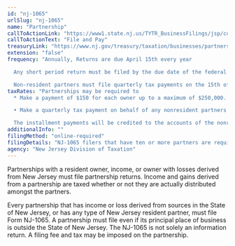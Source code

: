 ```yaml
---
id: "nj-1065"
urlSlug: "nj-1065"
name: "Partnership"
callToActionLink: "https://www1.state.nj.us/TYTR_BusinessFilings/jsp/common/Login.jsp?taxcode=43"
callToActionText: "File and Pay"
treasuryLink: "https://www.nj.gov/treasury/taxation/businesses/partnerships/index.shtml"
extension: "false"
frequency: "Annually, Returns are due April 15th every year

  Any short period return must be filed by the due date of the federal Form 1065. The partnership should use the most current form available from the Division of Taxation.

  Non-resident partners must file quarterly tax payments on the 15th of the 4th, 6th and 9th month of the tax year."
taxRates: "Partnerships may be required to
  * Make a payment of $150 for each owner up to a maximum of $250,000. The State also requires a 50% installment payment, unless it is the partnership’s final year of operation;

  • Make a quarterly tax payment on behalf of any nonresident partners equal to 25% of the tax due

  The installment payments will be credited to the accounts of the nonresident partners in proportion to their share of ownership."
additionalInfo: ""
filingMethod: "online-required"
filingDetails: "NJ-1065 filers that have ten or more partners are required to file by electronic means. For partnerships with 50 partners or less, we provide a free online partnership filing application"
agency: "New Jersey Division of Taxation"
---
```


Partnerships with a resident owner, income, or owner with losses derived from New Jersey must file partnership returns. Income and gains derived from a partnership are taxed whether or not they are actually distributed amongst the partners.

Every partnership that has income or loss derived from sources in the State of New Jersey, or has any type of New Jersey resident partner, must file Form NJ-1065. A partnership must file even if its principal place of business is outside the State of New Jersey. The NJ-1065 is not solely an information return. A filing fee and tax may be imposed on the partnership.
